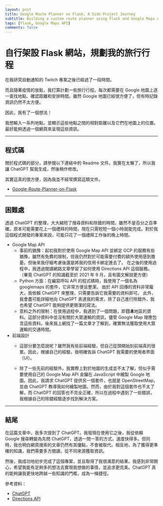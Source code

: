 ```yaml
---
layout: post
title: Google Route Planner on Flask, A Side Project Journey
subtitle: Building a custom route planner using Flask and Google Maps API
tags: [Flask, Google Maps API]
comments: false
---
```


# 自行架設 Flask 網站，規劃我的旅行行程

在我研究自動通知的 Twitch 專案之後已經過了一段時間。

而且隨著疫情的放鬆，我打算計劃一些旅行行程。每次都需要在 Google 地圖上逐一查找地點、確認距離和安排時間。雖然 Google 地圖已經很方便了，但有時記錄資訊仍然不太方便。

因此，我有了一個想法！

我想輸入一系列地點，並顯示這些地點之間的相對距離以及它們在地圖上的位置。最好能夠透過一個網頁來呈現這些資訊。

---

## 程式碼

關於程式碼的部分，請參閱以下連結中的 Readme 文件。我實在太懶了，所以我讓 ChatGPT 幫我生成，然後稍作修改。

其實這真的很方便，因為我並不經常撰寫這類文件。

- [Google-Route-Planner-on-Flask](https://github.com/kashao/Google-Route-Planner-on-Flask/tree/main)

---

## 困難處

透過 ChatGPT 的整理，大大縮短了搜尋資料和除錯的時間，雖然不是百分之百準確。原本可能需要花上一個禮拜的時間，現在只需短短一個小時就能完成。對於我這個程式開發的專案來說，可能只花了一個禮拜工作後的晚上時間。

- Google Map API
  - 事前的猶豫：起初我對於使用 Google Map API 並綁定 GCP 的服務有些猶豫，雖然有免費的限制，但我仍然對於可能需要付費的額外使用感到擔憂。但後來我仔細考慮後還是將我的信用卡綁定進去了。
    在之後的使用過程中，我透過閱讀網路文章學習了如何使用 Directions API 這個服務。
    （畢竟 ChatGPT 的知識截至於 2021 年 9 月，且有圖文解說更方便）
  - Python 方面：在編寫呼叫 API 的程式碼時，我使用了一個名為 googlemaps 的套件，它非常方便且整潔。
    由於 API 回傳的資料非常龐大，我依賴 ChatGPT 來整理，只需要告訴它我需要的資料即可。
    此外，我會盡可能詳細地向 ChatGPT 表達我的需求，除了自己進行除錯外，我也希望 ChatGPT 能夠提供更簡潔的寫法。
  - 意料之外的限制：在使用過程中，我遇到了一個問題，即**日本**地區的資料。這部分資料中並沒有關於大眾運輸的資訊，儘管 Google Map 理應包含這些資料。後來我上網找了一篇文章才了解到，確實無法獲取使用大眾運輸的交通時間。
- 前端設計
  - 這部分要怎麼說呢？雖然我有些前端經驗，但自己從頭開始刻前端真的很累。因此，根據自己的經驗，我明確告訴 ChatGPT 我需要的使用者界面（UI）。

  - 除了一些先前的經驗外，我實際上對於地圖的生成並不太了解，但似乎需要使用自己的 Google Map API 金鑰在 JavaScript 中繪製 Google 地圖。因此，我請求 ChatGPT 提供另一個套件，也就是 OpenStreetMap，並由 ChatGPT 教導我如何繪製地圖。然而，由於我對這個套件也不太了解，而 ChatGPT 的回答也不完全正確，所以在過程中遇到了一些錯誤，我根據自己的除錯經驗逐步找到解決方案。

---

## 結尾

在這篇文章中，我多次提到了 ChatGPT。我發現在使用它之後，我從依賴 Google 搜尋轉變為先問 ChatGPT，透過一問一答的方式，速度快得多。但同時，我也明白網頁搜索的文章仍然有其優點，不會被取代。相反地，為了獲得更準確的知識，我們需要多方閱讀，從不同來源獲取資訊。

然後，我成功地初步完成了這個專案，並且取得了我很滿意的結果。我感到非常開心，希望我能有足夠多的想法去實現我想做的事情，並追求更完美。ChatGPT 真的能夠讓我更快地跨越一些知識的門檻，成為一條捷徑。

參考資料：

- [ChatGPT](https://openai.com/)
- [Directions API](https://developers.google.com/maps/documentation/directions?hl=zh-tw)
